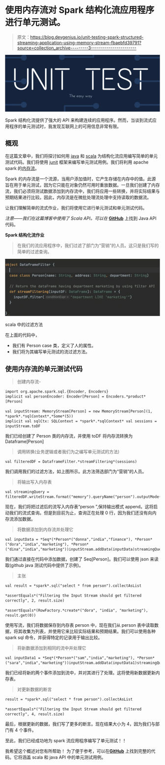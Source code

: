 # 使用内存流对 Spark 结构化流应用程序进行单元测试。

> 原文：<https://blog.devgenius.io/unit-testing-spark-structured-streaming-application-using-memory-stream-fbaebfd39791?source=collection_archive---------3----------------------->

![](img/35e04723770dd28087383a43dbe30212.png)

Spark 结构化流提供了强大的 API 来构建连续的应用程序。然而，当谈到流式应用程序的单元测试时，我发现互联网上的可用信息非常有限。

## 概观

在这篇文章中，我们将探讨如何用 [java](https://github.com/MayuriD18/MDSparkStreamingUnitTest/tree/master/src/test/java/com/md/spark/sql/streaming) 和 [scala](https://github.com/MayuriD18/MDSparkStreamingUnitTest/tree/master/src/test/scala/com/md/spark/sql/streaming) 为结构化流应用编写简单的单元测试代码。我们将使用 [junit](https://junit.org/junit5/docs/current/user-guide/) 框架来编写单元测试用例。我们将利用 apache spark 的[内存流](https://www.javadoc.io/doc/org.apache.spark/spark-sql_2.12/latest/org/apache/spark/sql/execution/streaming/MemoryStream.html)。

Spark 的内存流是一个流源，当用户添加值时，它产生存储在内存中的值。此源旨在用于单元测试，因为它只能在对象仍然可用时重放数据。一旦我们创建了内存流，我们必须将测试数据添加到内存流中，我们将应用一些转换，并将实际结果与预期结果进行比较。因此，内存流是在微批处理流处理中支持读取的数据流。

让我们理解简单的流式作业，我们将使用它进行单元测试和单元测试代码。

*注意——我们在这篇博客中使用了 Scala API。可以在* [**GitHub**](https://github.com/MayuriD18/MDSparkStreamingUnitTest/tree/master/src/test/java/com/md/spark/sql/streaming) 上找到 Java API 代码。

**Spark 结构化流作业**

> 在我们的流应用程序中，我们过滤了部门为“营销”的人员。这只是我们写的简单的过滤查询。

![](img/fafc1b13f935b267074b36b4ba2fe372.png)

scala 中的过滤方法

在上面的代码中，

*   我们有 Person case 类，定义了人的属性。
*   我们将为其编写单元测试的流过滤方法。

## **使用内存流的单元测试代码**

> 创建内存流-

```
import org.apache.spark.sql.{Encoder, Encoders}
implicit val personEncoder: Encoder[Person] = Encoders.*product*[Person]

val inputStream: MemoryStream[Person] = new MemoryStream[Person](1, *spark*.*sqlContext*,*Some*(5))
implicit val sqlCtx: SQLContext = *spark*.*sqlContext* val sessions = inputStream.toDF
```

我们已经创建了 Person 类的内存流，并使用 toDF 将内存流转换为 Dataframe[Person]

> 调用转换(业务逻辑或者我们为之编写单元测试的方法)

```
val filteredDF = DataframeFilter.*streamFiltering*(sessions)
```

我们调用我们的过滤方法，如上图所示。此方法筛选部门为“营销”的人员。

> 将输出写入内存表

```
val streamingQuery = filteredDF.writeStream.format("memory").queryName("person").outputMode("append").start
```

现在，我们将把过滤后的流写入内存表“person ”,保持输出模式 append。这将启动我们的流式查询。但是到目前为止，查询正在处理 0 行，因为我们还没有向内存流添加数据。

> 将数据添加到内存流并处理它

```
val inputData = *Seq*(*Person*("donna","india","finance"), *Person*("dora","india","marketing"), *Person*("dina","india","marketing"))inputStream.addData(inputData)streamingQuery.processAllAvailable()
```

我们通过直接在代码中添加数据，创建了 Seq[Person]。我们可以使用 json 来读取(github java 测试代码中提供了示例)。

> 主张

```
val result = *spark*.sql("select * from person").collectAsList

*assertEquals*("Filtering the Input Stream should get filtered correctly", 2, result.size)

*assertEquals*(RowFactory.*create*("dora", "india", "marketing"), result.get(0))
```

使用写流，我们将数据保存到内存表 person 中，现在我们从 person 表中读取数据，将其收集为列表，并使用它来比较实际结果和预期结果。我们可以使用各种 spark sql 命令，并获得特定的记录用于输出比较。

> 将新数据添加到相同的流中并处理它

```
val inputData1 = *Seq*(*Person*("sam","india","marketing"), *Person*("sara","india","marketing"))inputStream.addData(inputData1)streamingQuery.processAllAvailable()
```

我们已经将新的两个事件添加到流中，并对其进行了处理。这将使用新数据更新内存表。

> 对更新数据的断言

```
result = *spark*.sql("select * from person").collectAsList

*assertEquals*("Filtering the Input Stream should get filtered correctly", 4, result.size)
```

最后，根据更新的数据，我们写了更多的断言。现在结果大小为 4，因为我们与部门有 4 个事件。

至此，我们已经成功地为 spark 流应用程序编写了单元测试！！

我希望这个概述对您有所帮助！
为了便于参考，可以在[**GitHub**](https://github.com/MayuriD18/MDSparkStreamingUnitTest/tree/master/src/test/java/com/md/spark/sql/streaming) 上找到完整的代码。它将涵盖 scala 和 java API 中的单元测试用例。